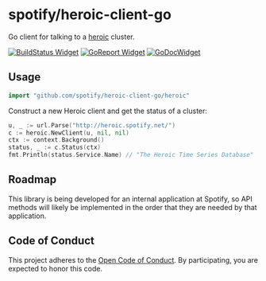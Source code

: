 spotify/heroic-client-go
========================

Go client for talking to a [heroic](https://github.com/spotify/heroic) cluster.

[![BuildStatus Widget]][BuildStatus Result]
[![GoReport Widget]][GoReport Status]
[![GoDocWidget]][GoDocReference]

[BuildStatus Result]: https://travis-ci.org/spotify/heroic-client-go
[BuildStatus Widget]: https://travis-ci.org/spotify/heroic-client-go.svg?branch=master

[GoReport Status]: https://goreportcard.com/report/github.com/spotify/heroic-client-go
[GoReport Widget]: https://goreportcard.com/badge/github.com/spotify/heroic-client-go

[GoDocWidget]: https://godoc.org/github.com/spotify/heroic-client-go?status.svg
[GoDocReference]:https://godoc.org/github.com/spotify/heroic-client-go 

## Usage

```go
import "github.com/spotify/heroic-client-go/heroic"
```

Construct a new Heroic client and get the status of a cluster:

```go
u, _ := url.Parse("http://heroic.spotify.net/")
c := heroic.NewClient(u, nil, nil)
ctx := context.Background()
status, _ := c.Status(ctx)
fmt.Println(status.Service.Name) // "The Heroic Time Series Database"
```

## Roadmap

This library is being developed for an internal application at Spotify, so API 
methods will likely be implemented in the order that they are needed by that 
application.


## Code of Conduct

This project adheres to the [Open Code of Conduct][code-of-conduct]. By 
participating, you are expected to honor this code.


[code-of-conduct]: https://github.com/spotify/code-of-conduct/blob/master/code-of-conduct.md
